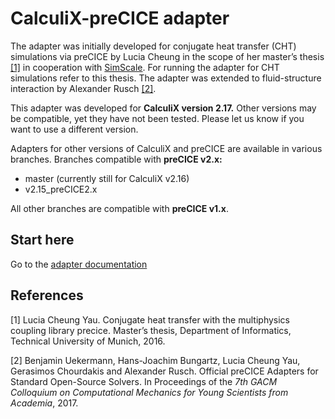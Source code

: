 # CalculiX-preCICE adapter

The adapter was initially developed for conjugate heat transfer (CHT) simulations via preCICE by Lucia Cheung in the scope of her master’s thesis [[1]](https://www5.in.tum.de/pub/Cheung2016_Thesis.pdf) in cooperation with [SimScale](https://www.simscale.com/). For running the adapter for CHT simulations refer to this thesis. The adapter was extended to fluid-structure interaction by Alexander Rusch [[2]](https://www.gacm2017.uni-stuttgart.de/registration/Upload/ExtendedAbstracts/ExtendedAbstract_0138.pdf).

This adapter was developed for **CalculiX version 2.17.** Other versions may be compatible, yet they have not been tested. Please let us know if you want to use a different version.

Adapters for other versions of CalculiX and preCICE are available in various branches. Branches compatible with **preCICE v2.x:**
 - master (currently still for CalculiX v2.16)
 - v2.15_preCICE2.x
 
 All other branches are compatible with **preCICE v1.x**. 
 
## Start here

Go to the [adapter documentation](https://precice.org/adapter-calculix-overview.html) 

## References

[1] Lucia Cheung Yau. Conjugate heat transfer with the multiphysics coupling library precice. Master’s thesis, Department of Informatics, Technical University of Munich, 2016.

[2] Benjamin Uekermann, Hans-Joachim Bungartz, Lucia Cheung Yau, Gerasimos Chourdakis and Alexander Rusch. Official preCICE Adapters for Standard Open-Source Solvers. In Proceedings of the _7th GACM Colloquium on Computational Mechanics for Young Scientists from Academia_, 2017. 
